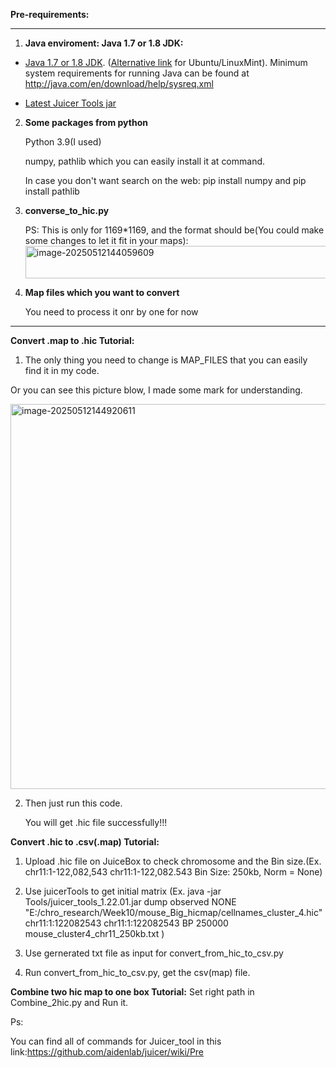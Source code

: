 **Pre-requirements:**

------

1. **Java enviroment: Java 1.7 or 1.8 JDK:**

- [Java 1.7 or 1.8 JDK](http://www.oracle.com/technetwork/java/javase/downloads/jdk8-downloads-2133151.html). ([Alternative link](http://tecadmin.net/install-oracle-java-8-jdk-8-ubuntu-via-ppa/) for Ubuntu/LinuxMint). Minimum system requirements for running Java can be found at http://java.com/en/download/help/sysreq.xml

- [Latest Juicer Tools jar](https://github.com/theaidenlab/juicer/wiki/Download)

  

2. **Some packages from python**

   Python 3.9(I used)

   numpy, pathlib which you can easily install it at command. 

   In case you don't want search on the web: pip install numpy and pip install pathlib

   

3. **converse_to_hic.py**

    PS: This is only for 1169*1169, and the format should be(You could make some changes to let it fit in your maps): <img width="776" height="52" alt="image-20250512144059609" src="https://github.com/user-attachments/assets/f2a58f87-86e5-452f-a498-3d0a781b58d7" />


   

4. **Map files which you want to convert** 

   You need to process it onr by one for now

------

**Convert .map to .hic Tutorial:**

1. The only thing you need to change is MAP_FILES that you can easily find it in my code.

Or you can see this picture blow, I made some mark for understanding.

<img width="936" height="616" alt="image-20250512144920611" src="https://github.com/user-attachments/assets/ad2b3f47-928b-415e-9f9e-abad8ddbefa1" />




2. Then just run this code.

   You will get .hic file successfully!!!


**Convert .hic to .csv(.map) Tutorial:**
1. Upload .hic file on JuiceBox to check chromosome and the Bin size.(Ex. chr11:1-122,082,543 chr11:1-122,082.543 Bin Size: 250kb, Norm = None)

2. Use juicerTools to get initial matrix  (Ex. java -jar Tools/juicer_tools_1.22.01.jar dump observed NONE "E:/chro_research/Week10/mouse_Big_hicmap/cellnames_cluster_4.hic" chr11:1:122082543 chr11:1:122082543 BP 250000 mouse_cluster4_chr11_250kb.txt
)

3. Use gernerated txt file as input for convert_from_hic_to_csv.py

4. Run convert_from_hic_to_csv.py, get the csv(map) file.


**Combine two hic map to one box Tutorial:**
Set right path in Combine_2hic.py and Run it.










Ps:


You can find all of commands for Juicer_tool in this link:https://github.com/aidenlab/juicer/wiki/Pre
